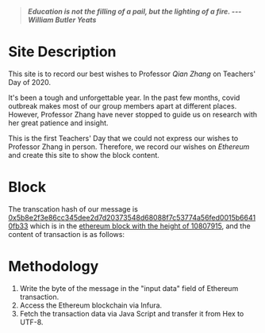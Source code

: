 > ***Education is not the filling of a pail, but the lighting of a fire. --- William Butler Yeats***

# Site Description
This site is to record our best wishes to Professor _Qian Zhang_ on Teachers' Day of 2020. 

It's been a tough and unforgettable year. In the past few months, covid outbreak makes most of our group members apart at different places. However, Professor Zhang have never stopped to guide us on research with her great patience and insight. 

This is the first Teachers' Day that we could not express our wishes to Professor Zhang in person. Therefore, we record our wishes on _Ethereum_ and create this site to show the block content. 

# Block
The transcation hash of our message is <a href="https://etherscan.io/tx/0x5b8e2f3e86cc345dee2d7d20373548d68088f7c53774a56fed0015b66410fb33" target="_blank">0x5b8e2f3e86cc345dee2d7d20373548d68088f7c53774a56fed0015b66410fb33</a> which is in the  <a href="https://etherscan.io/block/10807915" target="_blank">ethereum block with the height of 10807915</a>, and the content of transaction is as follows:

<script src="https://unpkg.com/web3@latest/dist/web3.min.js"></script>
<script type="text/javascript" src="./fetch.js" charset="utf-8"></script>
<blockquote font-weight="bold" font-style="italic" color="#B29B35">
<div id="text"></div>
</blockquote>


# Methodology
1. Write the byte of the message in the "input data" field of Ethereum transaction.
2. Access the Ethereum blockchain via Infura.
3. Fetch the transaction data via Java Script and transfer it from Hex to UTF-8.
